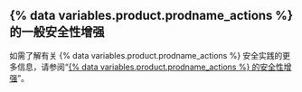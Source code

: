 ## {% data variables.product.prodname_actions %} 的一般安全性增强

如需了解有关 {% data variables.product.prodname_actions %} 安全实践的更多信息，请参阅“[{% data variables.product.prodname_actions %} 的安全性增强](/actions/learn-github-actions/security-hardening-for-github-actions)”。